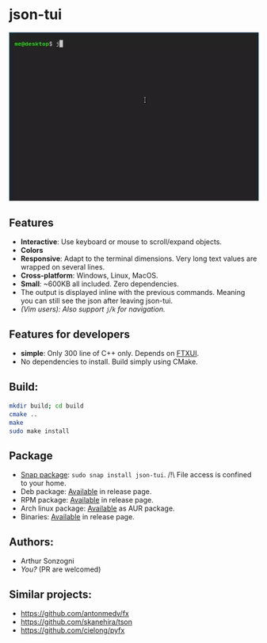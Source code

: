 json-tui
========

![Video](demo.webp)

Features
--------
- **Interactive**: Use keyboard or mouse to scroll/expand objects.
- **Colors**
- **Responsive**: Adapt to the terminal dimensions. Very long text values are
  wrapped on several lines.
- **Cross-platform**: Windows, Linux, MacOS.
- **Small**: ~600KB all included. Zero dependencies.
- The output is displayed inline with the previous commands. Meaning you can
  still see the json after leaving json-tui.
- *(Vim users): Also support `j`/`k` for navigation.*

Features for developers
-----------------------
- **simple**: Only 300 line of C++ only. Depends on [FTXUI].
- No dependencies to install. Build simply using CMake.

Build:
------
```bash
mkdir build; cd build
cmake ..
make
sudo make install
```

Package
--------

- [Snap package](https://snapcraft.io/json-tui): ```sudo snap install json-tui```. /!\ File access is confined to your home.
- Deb package: [Available](https://github.com/ArthurSonzogni/json-tui/releases) in release page.
- RPM package: [Available](https://github.com/ArthurSonzogni/json-tui/releases) in release page.
- Arch linux package: [Available](https://aur.archlinux.org/packages/json-tui-bin/) as AUR package.
- Binaries: [Available](https://github.com/ArthurSonzogni/json-tui/releases) in release page.

Authors:
--------
- Arthur Sonzogni
- *You?* (PR are welcomed)

Similar projects:
----------------
- https://github.com/antonmedv/fx
- https://github.com/skanehira/tson
- https://github.com/cielong/pyfx

[FTXUI]:https://github.com/ArthurSonzogni/FTXUI
